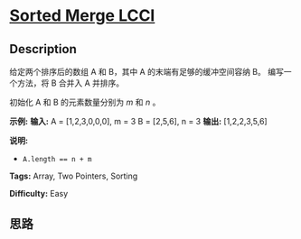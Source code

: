 # [Sorted Merge LCCI][title]

## Description

给定两个排序后的数组 A 和 B，其中 A 的末端有足够的缓冲空间容纳 B。 编写一个方法，将 B 合并入 A 并排序。

初始化 A 和 B 的元素数量分别为  _m_ 和 _n_ 。

**示例:**
            **输入:**    A = [1,2,3,0,0,0], m = 3    B = [2,5,6],       n = 3        **输出:**  [1,2,2,3,5,6]

**说明:**

  * `A.length == n + m`


**Tags:** Array, Two Pointers, Sorting

**Difficulty:** Easy

## 思路

[title]: https://leetcode-cn.com/problems/sorted-merge-lcci
